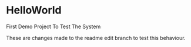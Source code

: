 # HelloWorld
First Demo Project To Test The System

These are changes made to the readme edit branch to test this behaviour.
